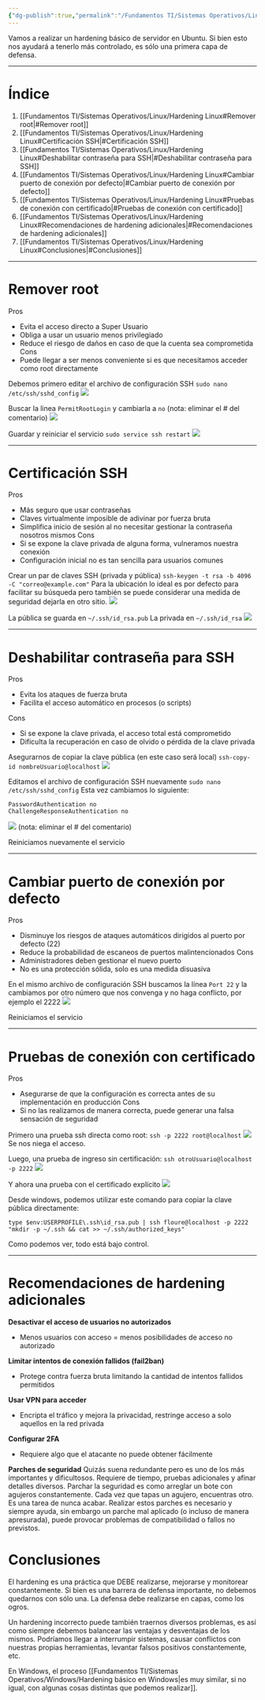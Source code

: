 ```yaml
---
{"dg-publish":true,"permalink":"/Fundamentos TI/Sistemas Operativos/Linux/Hardening Linux/"}
---
```


Vamos a realizar un hardening básico de servidor en Ubuntu.
Si bien esto nos ayudará a tenerlo más controlado, es sólo una primera capa de defensa.

---

# Índice
1. [[Fundamentos TI/Sistemas Operativos/Linux/Hardening Linux#Remover root\|#Remover root]]
2. [[Fundamentos TI/Sistemas Operativos/Linux/Hardening Linux#Certificación SSH\|#Certificación SSH]]
3. [[Fundamentos TI/Sistemas Operativos/Linux/Hardening Linux#Deshabilitar contraseña para SSH\|#Deshabilitar contraseña para SSH]]
4. [[Fundamentos TI/Sistemas Operativos/Linux/Hardening Linux#Cambiar puerto de conexión por defecto\|#Cambiar puerto de conexión por defecto]]
5. [[Fundamentos TI/Sistemas Operativos/Linux/Hardening Linux#Pruebas de conexión con certificado\|#Pruebas de conexión con certificado]]
6. [[Fundamentos TI/Sistemas Operativos/Linux/Hardening Linux#Recomendaciones de hardening adicionales\|#Recomendaciones de hardening adicionales]]
7. [[Fundamentos TI/Sistemas Operativos/Linux/Hardening Linux#Conclusiones\|#Conclusiones]]
<div class="page-break" style="page-break-before: always;"></div>

---
# Remover root

Pros
- Evita el acceso directo a Super Usuario
- Obliga a usar un usuario menos privilegiado
- Reduce el riesgo de daños en caso de que la cuenta sea comprometida
Cons
- Puede llegar a ser menos conveniente si es que necesitamos acceder como root directamente

Debemos primero editar el archivo de configuración SSH
`sudo nano /etc/ssh/sshd_config`
![](https://i.imgur.com/5DfzoxL.png)

Buscar la linea `PermitRootLogin` y cambiarla a `no` (nota: eliminar el # del comentario)
![](https://i.imgur.com/ArcyVVV.png)

Guardar y reiniciar el servicio
`sudo service ssh restart`
![](https://i.imgur.com/eDc05oj.png)

<div class="page-break" style="page-break-before: always;"></div>

---
# Certificación SSH

Pros
- Más seguro que usar contraseñas
- Claves virtualmente imposible de adivinar por fuerza bruta
- Simplifica inicio de sesión al no necesitar gestionar la contraseña nosotros mismos
Cons
- Si se expone la clave privada de alguna forma, vulneramos nuestra conexión
- Configuración inicial no es tan sencilla para usuarios comunes

Crear un par de claves SSH (privada y pública)
`ssh-keygen -t rsa -b 4096 -C "correo@example.com"`
Para la ubicación lo ideal es por defecto para facilitar su búsqueda pero también se puede considerar una medida de seguridad dejarla en otro sitio.
![](https://i.imgur.com/Ul9cvV5.png)

La pública se guarda en `~/.ssh/id_rsa.pub`
La privada en `~/.ssh/id_rsa`
![](https://i.imgur.com/1imN0PW.png)

<div class="page-break" style="page-break-before: always;"></div>

---
# Deshabilitar contraseña para SSH

Pros
- Evita los ataques de fuerza bruta
- Facilita el acceso automático en procesos (o scripts)

Cons
- Si se expone la clave privada, el acceso total está comprometido
- Dificulta la recuperación en caso de olvido o pérdida de la clave privada

Asegurarnos de copiar la clave pública (en este caso será local)
`ssh-copy-id nombreUsuario@localhost`
![](https://i.imgur.com/Ss554ZD.png)

Editamos el archivo de configuración SSH nuevamente
`sudo nano /etc/ssh/sshd_config`
Esta vez cambiamos lo siguiente:
```
PasswordAuthentication no
ChallengeResponseAuthentication no
```
![](https://i.imgur.com/Bp9yjaN.png)
(nota: eliminar el # del comentario)

Reiniciamos nuevamente el servicio
<div class="page-break" style="page-break-before: always;"></div>

---
# Cambiar puerto de conexión por defecto

Pros
- Disminuye los riesgos de ataques automáticos dirigidos al puerto por defecto (22)
- Reduce la probabilidad de escaneos de puertos malintencionados
Cons
- Administradores deben gestionar el nuevo puerto
- No es una protección sólida, solo es una medida disuasiva

En el mismo archivo de configuración SSH buscamos la línea `Port 22`
y la cambiamos por otro número que nos convenga y no haga conflicto, por ejemplo el 2222
![](https://i.imgur.com/fddry9s.png)

Reiniciamos el servicio
<div class="page-break" style="page-break-before: always;"></div>

---
# Pruebas de conexión con certificado

Pros
- Asegurarse de que la configuración es correcta antes de su implementación en producción
Cons
- Si no las realizamos de manera correcta, puede generar una falsa sensación de seguridad

Primero una prueba ssh directa como root:
`ssh -p 2222 root@localhost`
![](https://i.imgur.com/cIsiY5r.png)
Se nos niega el acceso.

Luego, una prueba de ingreso sin certificación:
`ssh otroUsuario@localhost -p 2222`
![](https://i.imgur.com/Qg9gBQ7.png)

Y ahora una prueba con el certificado explícito
![](https://i.imgur.com/1qiRXUw.png)

Desde windows, podemos utilizar este comando para copiar la clave pública directamente:
```
type $env:USERPROFILE\.ssh\id_rsa.pub | ssh floure@localhost -p 2222 "mkdir -p ~/.ssh && cat >> ~/.ssh/authorized_keys"
```
Como podemos ver, todo está bajo control.
<div class="page-break" style="page-break-before: always;"></div>

---
# Recomendaciones de hardening adicionales

**Desactivar el acceso de usuarios no autorizados**
- Menos usuarios con acceso = menos posibilidades de acceso no autorizado

**Limitar intentos de conexión fallidos (fail2ban)**
- Protege contra fuerza bruta limitando la cantidad de intentos fallidos permitidos

**Usar VPN para acceder**
- Encripta el tráfico y mejora la privacidad, restringe acceso a solo aquellos en la red privada

**Configurar 2FA**
- Requiere algo que el atacante no puede obtener fácilmente

**Parches de seguridad**
Quizás suena redundante pero es uno de los más importantes y dificultosos. Requiere de tiempo, pruebas adicionales y afinar detalles diversos.
Parchar la seguridad es como arreglar un bote con agujeros constantemente. Cada vez que tapas un agujero, encuentras otro. Es una tarea de nunca acabar.
Realizar estos parches es necesario y siempre ayuda, sin embargo un parche mal aplicado (o incluso de manera apresurada), puede provocar problemas de compatibilidad o fallos no previstos.

# Conclusiones

El hardening es una práctica que DEBE realizarse, mejorarse y monitorear constantemente. Si bien es una barrera de defensa importante, no debemos quedarnos con sólo una. La defensa debe realizarse en capas, como los ogros.

Un hardening incorrecto puede también traernos diversos problemas, es así como siempre debemos balancear las ventajas y desventajas de los mismos. Podríamos llegar a interrumpir sistemas, causar conflictos con nuestras propias herramientas, levantar falsos positivos constantemente, etc.

En Windows, el proceso [[Fundamentos TI/Sistemas Operativos/Windows/Hardening básico en Windows\|es muy similar, si no igual, con algunas cosas distintas que podemos realizar]].
